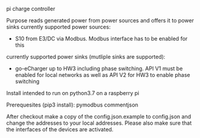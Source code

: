 pi charge controller

Purpose 
reads generated power from power sources and offers it to power sinks
currently supported power sources:
- S10 from E3/DC via Modbus. Modbus interface has to be enabled for this

currently supported power sinks (mutliple sinks are supported):
- go-eCharger up to HW3 including phase switching. API V1 must be enabled for local networks as well as API V2 for HW3 to enable phase switching

Install
intended to run on python3.7 on a raspberry pi

Prerequesites (pip3 install):
pymodbus commentjson

After checkout make a copy of the config.json.example to config.json and change the addresses to your local addresses.
Please also make sure that the interfaces of the devices are activated.
